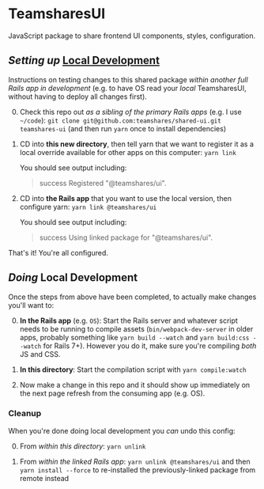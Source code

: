 # TeamsharesUI

JavaScript package to share frontend UI components, styles, configuration.

## _Setting up_ [Local Development](https://classic.yarnpkg.com/en/docs/cli/link)

Instructions on testing changes to this shared package _within another full Rails app in development_ (e.g. to have OS read your _local_ TeamsharesUI, without having to deploy all changes first).

0. Check this repo out _as a sibling of the primary Rails apps_ (e.g. I use `~/code`): `git clone git@github.com:teamshares/shared-ui.git teamshares-ui` (and then run `yarn` once to install dependencies)

1. CD into **this new directory**, then tell yarn that we want to register it as a local override available for other apps on this computer: `yarn link`

    You should see output including:
    > success Registered "@teamshares/ui".

2. CD into **the Rails app** that you want to use the local version, then configure yarn: `yarn link @teamshares/ui`

    You should see output including:
    > success Using linked package for "@teamshares/ui".

That's it! You're all configured.

## _Doing_ Local Development

Once the steps from above have been completed, to actually make changes you'll want to:

0. **In the Rails app** (e.g. `OS`): Start the Rails server and whatever script needs to be running to compile assets (`bin/webpack-dev-server` in older apps, probably something like `yarn build --watch` and `yarn build:css --watch` for Rails 7+). However you do it, make sure you're compiling _both_ JS and CSS.

1. **In this directory**: Start the compilation script with `yarn compile:watch`

2. Now make a change in this repo and it should show up immediately on the next page refresh from the consuming app (e.g. OS).

### Cleanup

When you're done doing local development you _can_ undo this config:

0. From _within this directory_: `yarn unlink`

1. From _within the linked Rails app_: `yarn unlink @teamshares/ui` and then `yarn install --force` to re-installed the previously-linked package from remote instead
